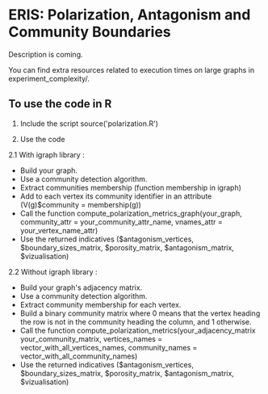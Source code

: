 # ERIS: Polarization, Antagonism and Community Boundaries

Description is coming.

You can find extra resources related to execution times on large graphs in experiment_complexity/.

## To use the code in R

1. Include the script
  source('polarization.R')
  
2. Use the code

2.1 With igraph library :
- Build your graph.
- Use a community detection algorithm.
- Extract communities membership (function membership in igraph)
- Add to each vertex its community identifier in an attribute (V(g)$community = membership(g))
- Call the function compute_polarization_metrics_graph(your_graph, community_attr = your_community_attr_name, vnames_attr = your_vertex_name_attr)
- Use the returned indicatives ($antagonism_vertices, $boundary_sizes_matrix, $porosity_matrix, $antagonism_matrix, $vizualisation)

2.2 Without igraph library :
- Build your graph's adjacency matrix.
- Use a community detection algorithm.
- Extract community membership for each vertex.
- Build a binary community matrix where 0 means that the vertex heading the row is not in the community heading the column, and 1 otherwise.
- Call the function compute_polarization_metrics(your_adjacency_matrix your_community_matrix, vertices_names = vector_with_all_vertices_names, community_names = vector_with_all_community_names)
- Use the returned indicatives ($antagonism_vertices, $boundary_sizes_matrix, $porosity_matrix, $antagonism_matrix, $vizualisation)
